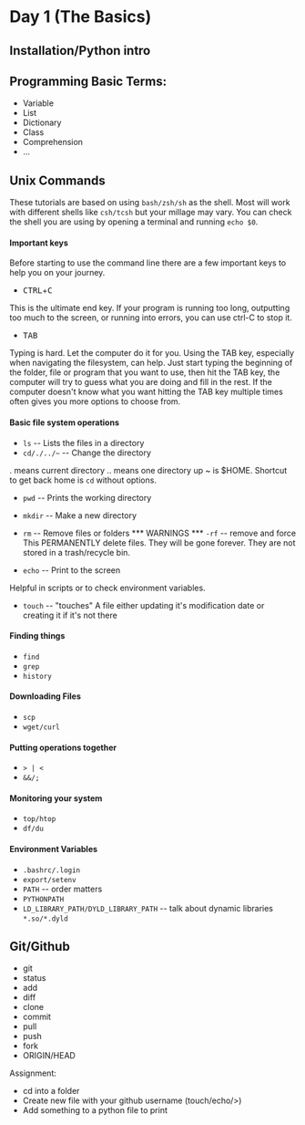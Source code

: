 # Day 1 (The Basics)

## Installation/Python intro

## Programming Basic Terms:

- Variable
- List
- Dictionary
- Class
- Comprehension
- ...


## Unix Commands

These tutorials are based on using `bash/zsh/sh` as the shell. Most will work with different shells like `csh/tcsh` but your millage may vary. You can check the shell you are using by opening a terminal and running `echo $0`.

#### Important keys

Before starting to use the command line there are a few important keys to help you on your journey.

- <kbd>CTRL</kbd>+<kbd>C</kbd>

This is the ultimate end key. If your program is running too long, outputting too much to the screen, or running into errors, you can use ctrl-C to stop it.

- <kbd>TAB</kbd>

Typing is hard. Let the computer do it for you. Using the TAB key, especially when navigating the filesystem, can help. Just start typing the beginning of the folder, file or program that you want to use, then hit the TAB key, the computer will try to guess what you are doing and fill in the rest. If the computer doesn't know what you want hitting the TAB key multiple times often gives you more options to choose from.


#### Basic file system operations
- `ls` -- Lists the files in a directory
- `cd/./../~` -- Change the directory

. means current directory
.. means one directory up
~ is $HOME. Shortcut to get back home is `cd` without options.

- `pwd` -- Prints the working directory
- `mkdir` -- Make a new directory
- `rm` -- Remove files or folders
*** WARNINGS ***
`-rf` -- remove and force
This PERMANENTLY delete files. They will be gone forever. They are not stored in a trash/recycle bin.

- `echo` -- Print to the screen

Helpful in scripts or to check environment variables.

- `touch` -- "touches" A file either updating it's modification date or creating it if it's not there

#### Finding things
- `find`
- `grep`
- `history`

#### Downloading Files
- `scp`
- `wget/curl`

#### Putting operations together
- `> | <`
- `&&/;`

#### Monitoring your system
- `top/htop`
- `df/du`

#### Environment Variables
- `.bashrc/.login`
- `export/setenv`
- `PATH` -- order matters
- `PYTHONPATH`
- `LD_LIBRARY_PATH/DYLD_LIBRARY_PATH` -- talk about dynamic libraries `*.so/*.dyld`


## Git/Github
- git
- status
- add
- diff
- clone
- commit
- pull
- push
- fork
- ORIGIN/HEAD

Assignment:
  - cd into a folder
  - Create new file with your github username (touch/echo/>)
  - Add something to a python file to print

